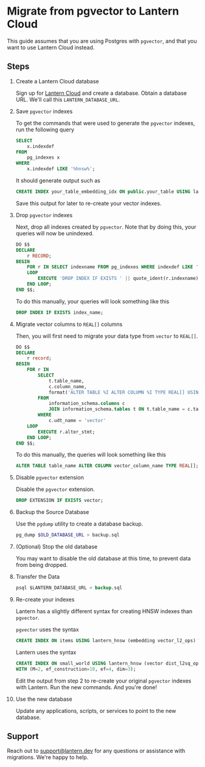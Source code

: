 # Migrate from pgvector to Lantern Cloud

This guide assumes that you are using Postgres with `pgvector`, and that you want to use Lantern Cloud instead.

## Steps

1. Create a Lantern Cloud database

   Sign up for [Lantern Cloud](/) and create a database. Obtain a database URL. We'll call this `LANTERN_DATABASE_URL`.

2. Save `pgvector` indexes

   To get the commands that were used to generate the `pgvector` indexes, run the following query

   ```sql
   SELECT
       x.indexdef
   FROM
       pg_indexes x
   WHERE
       x.indexdef LIKE '%hnsw%';
   ```

   It should generate output such as

   ```sql
   CREATE INDEX your_table_embedding_idx ON public.your_table USING lantern_hnsw (embedding vector_l2_ops) WITH (m='16', ef_construction='64')
   ```

   Save this output for later to re-create your vector indexes.

3. Drop `pgvector` indexes

   Next, drop all indexes created by `pgvector`. Note that by doing this, your queries will now be unindexed.

   ```sql
   DO $$
   DECLARE
       r RECORD;
   BEGIN
       FOR r IN SELECT indexname FROM pg_indexes WHERE indexdef LIKE '%hnsw%'
       LOOP
           EXECUTE 'DROP INDEX IF EXISTS ' || quote_ident(r.indexname);
       END LOOP;
   END $$;
   ```

   To do this manually, your queries will look something like this

   ```sql
   DROP INDEX IF EXISTS index_name;
   ```

4. Migrate vector columns to `REAL[]` columns

   Then, you will first need to migrate your data type from `vector` to `REAL[]`.

   ```sql
   DO $$
   DECLARE
       r record;
   BEGIN
       FOR r IN
           SELECT
               t.table_name,
               c.column_name,
               format('ALTER TABLE %I ALTER COLUMN %I TYPE REAL[] USING %I::REAL[]', t.table_name, c.column_name, c.column_name) as alter_stmt
           FROM
               information_schema.columns c
               JOIN information_schema.tables t ON t.table_name = c.table_name
           WHERE
               c.udt_name = 'vector'
       LOOP
           EXECUTE r.alter_stmt;
       END LOOP;
   END $$;
   ```

   To do this manually, the queries will look something like this

   ```sql
   ALTER TABLE table_name ALTER COLUMN vector_column_name TYPE REAL[];
   ```

5. Disable `pgvector` extension

   Disable the `pgvector` extension.

   ```sql
   DROP EXTENSION IF EXISTS vector;
   ```

6. Backup the Source Database

   Use the `pgdump` utility to create a database backup.

   ```bash
   pg_dump $OLD_DATABASE_URL > backup.sql
   ```

7. (Optional) Stop the old database

   You may want to disable the old database at this time, to prevent data from being dropped.

8. Transfer the Data

   ```sql
   psql $LANTERN_DATABASE_URL < backup.sql
   ```

9. Re-create your indexes

   Lantern has a slightly different syntax for creating HNSW indexes than `pgvector`.

   `pgvector` uses the syntax

   ```sql
   CREATE INDEX ON items USING lantern_hnsw (embedding vector_l2_ops) WITH (m = 16, ef_construction = 64);
   ```

   Lantern uses the syntax

   ```sql
   CREATE INDEX ON small_world USING lantern_hnsw (vector dist_l2sq_ops)
   WITH (M=2, ef_construction=10, ef=4, dim=3);
   ```

   Edit the output from step 2 to re-create your original `pgvector` indexes with Lantern. Run the new commands. And you're done!

10. Use the new database

    Update any applications, scripts, or services to point to the new database.

## Support

Reach out to support@lantern.dev for any questions or assistance with migrations. We're happy to help.
